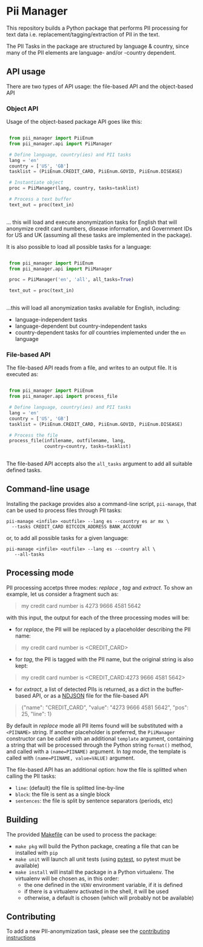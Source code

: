 # Pii Manager

This repository builds a Python package that performs PII processing for text 
data i.e. replacement/tagging/extraction of PII in the text.

The PII Tasks in the package are structured by language & country, since many
of the PII elements are language- and/or -country dependent.


## API usage

There are two types of API usage: the file-based API and the object-based API

### Object API

Usage of the object-based package API goes like this:

```Python

 from pii_manager import PiiEnum
 from pii_manager.api import PiiManager

 # Define language, country(ies) and PII tasks
 lang = 'en'
 country = ['US', 'GB']
 tasklist = (PiiEnum.CREDIT_CARD, PiiEnum.GOVID, PiiEnum.DISEASE)

 # Instantiate object
 proc = PiiManager(lang, country, tasks=tasklist)

 # Process a text buffer
 text_out = proc(text_in)
 
```

... this will load and execute anonymization tasks for English that will
anonymize credit card numbers, disease information, and Government IDs for US 
and UK (assuming all these tasks are implemented in the package).


It is also possible to load all possible tasks for a language:

```Python

 from pii_manager import PiiEnum
 from pii_manager.api import PiiManager

 proc = PiiManager('en', 'all', all_tasks=True)

 text_out = proc(text_in)
 
```

...this will load all anonymization tasks available for English, including:
 * language-independent tasks
 * language-dependent but country-independent tasks
 * country-dependent tasks for *all* countries implemented under the `en`
   language


### File-based API

The file-based API reads from a file, and writes to an output file. It is
executed as:

```Python

 from pii_manager import PiiEnum
 from pii_manager.api import process_file

 # Define language, country(ies) and PII tasks
 lang = 'en'
 country = ['US', 'GB']
 tasklist = (PiiEnum.CREDIT_CARD, PiiEnum.GOVID, PiiEnum.DISEASE)

 # Process the file
 process_file(infilename, outfilename, lang, 
              country=country, tasks=tasklist)
 
```

The file-based API accepts also the `all_tasks` argument to add all suitable
defined tasks.


## Command-line usage

Installing the package provides also a command-line script, `pii-manage`,
that can be used to process files through PII tasks:

    pii-manage <infile> <outfile> --lang es --country es ar mx \
	  --tasks CREDIT_CARD BITCOIN_ADDRESS BANK_ACCOUNT
	
or, to add all possible tasks for a given language:

    pii-manage <infile> <outfile> --lang es --country all \
	   --all-tasks 


## Processing mode

PII processing accetps three modes: _replace_ , _tag_ and _extract_. To show
an example, let us consider a fragment such as:

> my credit card number is 4273 9666 4581 5642

with this input, the output for each of the three processing modes will be:

* for _replace_, the PII will be replaced by a placeholder describing the PII
  name:

> my credit card number is <CREDIT_CARD>

* for _tag_, the PII is tagged with the PII name, but the original string is
  also kept:

> my credit card number is <CREDIT_CARD:4273 9666 4581 5642>

* for _extract_, a list of detected PIIs is returned, as a dict in the
  buffer-based API, or as a [NDJSON] file for the file-based API

> {"name": "CREDIT_CARD", "value": "4273 9666 4581 5642", "pos": 25, "line": 1}


By default in _replace_ mode all PII items found will be substituted with 
a `<PIINAME>` string. If another placeholder is preferred, the `PiiManager`
constructor can be called with an additional `template` argument, containing
a string that will be processed through the Python string `format()` method,
and called with a `(name=PIINAME)` argument. In _tag_ mode, the template is
called with `(name=PIINAME, value=VALUE)` argument.

The file-based API has an additional option: how the file is splitted when
calling the PII tasks:

* `line`: (default) the file is splitted line-by-line
* `block`: the file is sent as a single block
* `sentences`: the file is split by sentence separators (periods, etc)


## Building

The provided [Makefile] can be used to process the package:
 * `make pkg` will build the Python package, creating a file that can be
   installed with `pip`
 * `make unit` will launch all unit tests (using [pytest], so pytest must be
   available)
 * `make install` will install the package in a Python virtualenv. The
   virtualenv will be chosen as, in this order:
     - the one defined in the `VENV` environment variable, if it is defined
	 - if there is a virtualenv activated in the shell, it will be used
	 - otherwise, a default is chosen (which will probably not be available)


## Contributing

To add a new PII-anonymization task, please see the [contributing instructions]


[Makefile]: Makefile
[pytest]: https://docs.pytest.org
[contributing instructions]: doc/contributing.md
[NDJSON]: http://ndjson.org/
